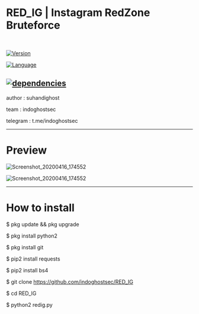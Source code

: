 # RED_IG | Instagram RedZone Bruteforce
<br>

<a href="https://github.com/indoghostsec"><img alt="Version" src="https://img.shields.io/badge/Version-1.0-brightgreen"/></a>

<a href="https://github.com/indoghostsec"><img alt="Language" src="https://img.shields.io/badge/Language-Python-brightgreen"/></a>

<a href="https://github.com/indoghostsec"><img alt="dependencies" src="https://img.shields.io/badge/Type Tools-Instagram%20Hacking-lightgrey"/></a>
-----------------------------------


author : suhandighost

team : indoghostsec

telegram : t.me/indoghostsec


-----------------------------------
# Preview
![Screenshot_20200416_174552](https://user-images.githubusercontent.com/63348744/79447519-31196e80-800a-11ea-8c14-ef22dd96bc9d.png)

![Screenshot_20200416_174552](https://user-images.githubusercontent.com/63348744/79447519-31196e80-800a-11ea-8c14-ef22dd96bc9d.png)

-----------------------------------



# How to install

$ pkg update && pkg upgrade

$ pkg install python2

$ pkg install git

$ pip2 install requests

$ pip2 install bs4

$ git clone https://github.com/indoghostsec/RED_IG

$ cd RED_IG

$ python2 redig.py
